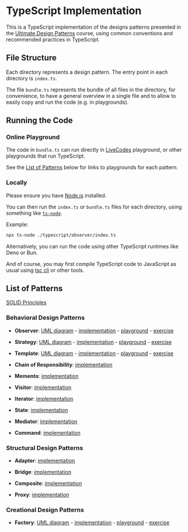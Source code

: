 # TypeScript Implementation

This is a TypeScript implementation of the designs patterns presented in the [Ultimate Design Patterns](https://www.udemy.com/course/ultimate-design-patterns/?referralCode=C4486750B8FA2ABC3F46) course, using common conventions and recommended practices in TypeScript.

## File Structure

Each directory represents a design pattern. The entry point in each directory is `index.ts`.

The file `bundle.ts` represents the bundle of all files in the directory, for convenience, to have a general overview in a single file and to allow to easily copy and run the code (e.g. in playgrounds).

## Running the Code

### Online Playground

The code in `bundle.ts` can run directly in [LiveCodes](https://livecodes.io/) playground, or other playgrounds that run TypeScript.

See the [List of Patterns](#list-of-patterns) below for links to playgrounds for each pattern.

### Locally

Please ensure you have [Node.js](https://nodejs.org/en/) installed.

You can then run the `index.ts` or `bundle.ts` files for each directory, using something like [`ts-node`](https://www.npmjs.com/package/ts-node).

Example:

```bash
npx ts-node ./typescript/observer/index.ts
```

Alternatively, you can run the code using other TypeScript runtimes like Deno or Bun.

And of course, you may first compile TypeScript code to JavaScript as usual using [tsc cli](https://www.npmjs.com/package/typescript) or other tools.

## List of Patterns

[SOLID Principles](solid-principles)

### Behavioral Design Patterns

- **Observer**: [UML diagram](patterns/observer/uml-diagram.md) - [implementation](patterns/observer/bundle.ts) - [playground](https://livecodes.io/?console&x=https://github.com/mahyoussef/ultimate-design-patterns/blob/main/typescript/observer/bundle.ts) - [exercise](https://livecodes.io/?console&x=https://github.com/mahyoussef/ultimate-design-patterns/blob/main/typescript/observer/exercise/bundle.ts)

- **Strategy**: [UML diagram](patterns/strategy/uml-diagram.md) - [implementation](patterns/strategy/bundle.ts) - [playground](https://livecodes.io/?console&x=https://github.com/mahyoussef/ultimate-design-patterns/blob/main/typescript/strategy/bundle.ts) - [exercise](https://livecodes.io/?console&x=https://github.com/mahyoussef/ultimate-design-patterns/blob/main/typescript/strategy/exercise/bundle.ts)

- **Template**: [UML diagram](patterns/template/uml-diagram.md) - [implementation](patterns/template/bundle.ts) - [playground](https://livecodes.io/?console&x=https://github.com/mahyoussef/ultimate-design-patterns/blob/main/typescript/template/bundle.ts) - [exercise](https://livecodes.io/?console&x=https://github.com/mahyoussef/ultimate-design-patterns/blob/main/typescript/template/exercise/bundle.ts)

- **Chain of Responsibility**: [implementation](patterns/chain-of-responsibility/bundle.ts)

- **Memento**: [implementation](patterns/memento/bundle.ts)

- **Visitor**: [implementation](patterns/visitor/bundle.ts)

- **Iterator**: [implementation](patterns/iterator/bundle.ts)

- **State**: [implementation](patterns/state/bundle.ts)

- **Mediator**: [implementation](patterns/mediator/bundle.ts)

- **Command**: [implementation](patterns/command/bundle.ts)

### Structural Design Patterns

- **Adapter**: [implementation](patterns/adapter/bundle.ts)

- **Bridge**: [implementation](patterns/bridge/bundle.ts)

- **Composite**: [implementation](patterns/composite/bundle.ts)

- **Proxy**: [implementation](patterns/proxy/bundle.ts)

### Creational Design Patterns

- **Factory**: [UML diagram](patterns/factory/uml-diagram.md) - [implementation](patterns/factory/bundle.ts) - [playground](https://livecodes.io/?console&x=https://github.com/mahyoussef/ultimate-design-patterns/blob/main/typescript/factory/bundle.ts) - [exercise](https://livecodes.io/?console&x=https://github.com/mahyoussef/ultimate-design-patterns/blob/main/typescript/factory/exercise/bundle.ts)
